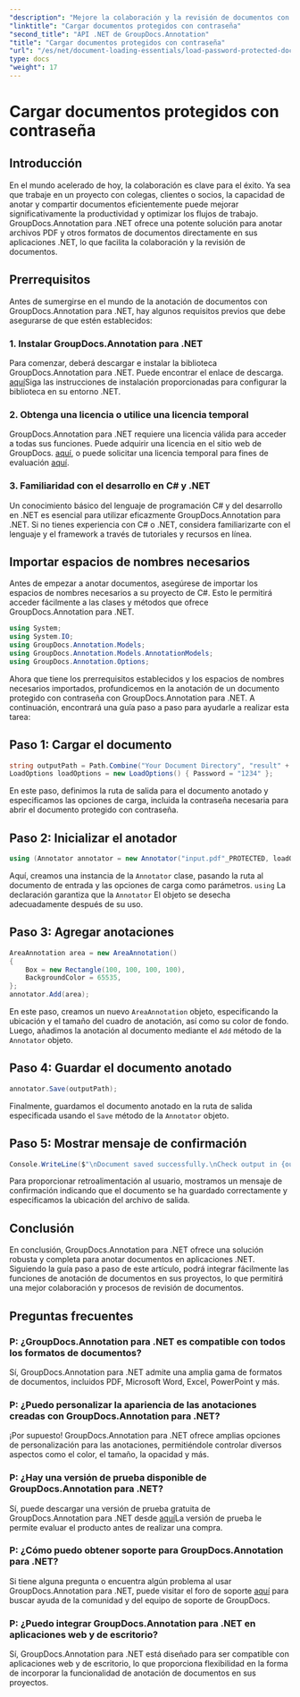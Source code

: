 ```yaml
---
"description": "Mejore la colaboración y la revisión de documentos con GroupDocs.Annotation para .NET. Anote archivos PDF y más sin problemas en sus aplicaciones .NET."
"linktitle": "Cargar documentos protegidos con contraseña"
"second_title": "API .NET de GroupDocs.Annotation"
"title": "Cargar documentos protegidos con contraseña"
"url": "/es/net/document-loading-essentials/load-password-protected-documents/"
type: docs
"weight": 17
---
```


# Cargar documentos protegidos con contraseña

## Introducción
En el mundo acelerado de hoy, la colaboración es clave para el éxito. Ya sea que trabaje en un proyecto con colegas, clientes o socios, la capacidad de anotar y compartir documentos eficientemente puede mejorar significativamente la productividad y optimizar los flujos de trabajo. GroupDocs.Annotation para .NET ofrece una potente solución para anotar archivos PDF y otros formatos de documentos directamente en sus aplicaciones .NET, lo que facilita la colaboración y la revisión de documentos.
## Prerrequisitos
Antes de sumergirse en el mundo de la anotación de documentos con GroupDocs.Annotation para .NET, hay algunos requisitos previos que debe asegurarse de que estén establecidos:
### 1. Instalar GroupDocs.Annotation para .NET
Para comenzar, deberá descargar e instalar la biblioteca GroupDocs.Annotation para .NET. Puede encontrar el enlace de descarga. [aquí](https://releases.groupdocs.com/annotation/net/)Siga las instrucciones de instalación proporcionadas para configurar la biblioteca en su entorno .NET.
### 2. Obtenga una licencia o utilice una licencia temporal
GroupDocs.Annotation para .NET requiere una licencia válida para acceder a todas sus funciones. Puede adquirir una licencia en el sitio web de GroupDocs. [aquí](https://purchase.groupdocs.com/buy), o puede solicitar una licencia temporal para fines de evaluación [aquí](https://purchase.groupdocs.com/temporary-license/).
### 3. Familiaridad con el desarrollo en C# y .NET
Un conocimiento básico del lenguaje de programación C# y del desarrollo en .NET es esencial para utilizar eficazmente GroupDocs.Annotation para .NET. Si no tienes experiencia con C# o .NET, considera familiarizarte con el lenguaje y el framework a través de tutoriales y recursos en línea.

## Importar espacios de nombres necesarios
Antes de empezar a anotar documentos, asegúrese de importar los espacios de nombres necesarios a su proyecto de C#. Esto le permitirá acceder fácilmente a las clases y métodos que ofrece GroupDocs.Annotation para .NET.
```csharp
using System;
using System.IO;
using GroupDocs.Annotation.Models;
using GroupDocs.Annotation.Models.AnnotationModels;
using GroupDocs.Annotation.Options;
```

Ahora que tiene los prerrequisitos establecidos y los espacios de nombres necesarios importados, profundicemos en la anotación de un documento protegido con contraseña con GroupDocs.Annotation para .NET. A continuación, encontrará una guía paso a paso para ayudarle a realizar esta tarea:
## Paso 1: Cargar el documento
```csharp
string outputPath = Path.Combine("Your Document Directory", "result" + Path.GetExtension("input.pdf"));
LoadOptions loadOptions = new LoadOptions() { Password = "1234" };
```
En este paso, definimos la ruta de salida para el documento anotado y especificamos las opciones de carga, incluida la contraseña necesaria para abrir el documento protegido con contraseña.
## Paso 2: Inicializar el anotador
```csharp
using (Annotator annotator = new Annotator("input.pdf"_PROTECTED, loadOptions))
```
Aquí, creamos una instancia de la `Annotator` clase, pasando la ruta al documento de entrada y las opciones de carga como parámetros. `using` La declaración garantiza que la `Annotator` El objeto se desecha adecuadamente después de su uso.
## Paso 3: Agregar anotaciones
```csharp
AreaAnnotation area = new AreaAnnotation()
{
    Box = new Rectangle(100, 100, 100, 100),
    BackgroundColor = 65535,
};
annotator.Add(area);
```
En este paso, creamos un nuevo `AreaAnnotation` objeto, especificando la ubicación y el tamaño del cuadro de anotación, así como su color de fondo. Luego, añadimos la anotación al documento mediante el `Add` método de la `Annotator` objeto.
## Paso 4: Guardar el documento anotado
```csharp
annotator.Save(outputPath);
```
Finalmente, guardamos el documento anotado en la ruta de salida especificada usando el `Save` método de la `Annotator` objeto.
## Paso 5: Mostrar mensaje de confirmación
```csharp
Console.WriteLine($"\nDocument saved successfully.\nCheck output in {outputPath}.");
```
Para proporcionar retroalimentación al usuario, mostramos un mensaje de confirmación indicando que el documento se ha guardado correctamente y especificamos la ubicación del archivo de salida.

## Conclusión
En conclusión, GroupDocs.Annotation para .NET ofrece una solución robusta y completa para anotar documentos en aplicaciones .NET. Siguiendo la guía paso a paso de este artículo, podrá integrar fácilmente las funciones de anotación de documentos en sus proyectos, lo que permitirá una mejor colaboración y procesos de revisión de documentos.
## Preguntas frecuentes
### P: ¿GroupDocs.Annotation para .NET es compatible con todos los formatos de documentos?
Sí, GroupDocs.Annotation para .NET admite una amplia gama de formatos de documentos, incluidos PDF, Microsoft Word, Excel, PowerPoint y más.
### P: ¿Puedo personalizar la apariencia de las anotaciones creadas con GroupDocs.Annotation para .NET?
¡Por supuesto! GroupDocs.Annotation para .NET ofrece amplias opciones de personalización para las anotaciones, permitiéndole controlar diversos aspectos como el color, el tamaño, la opacidad y más.
### P: ¿Hay una versión de prueba disponible de GroupDocs.Annotation para .NET?
Sí, puede descargar una versión de prueba gratuita de GroupDocs.Annotation para .NET desde [aquí](https://releases.groupdocs.com/)La versión de prueba le permite evaluar el producto antes de realizar una compra.
### P: ¿Cómo puedo obtener soporte para GroupDocs.Annotation para .NET?
Si tiene alguna pregunta o encuentra algún problema al usar GroupDocs.Annotation para .NET, puede visitar el foro de soporte [aquí](https://forum.groupdocs.com/c/annotation/10) para buscar ayuda de la comunidad y del equipo de soporte de GroupDocs.
### P: ¿Puedo integrar GroupDocs.Annotation para .NET en aplicaciones web y de escritorio?
Sí, GroupDocs.Annotation para .NET está diseñado para ser compatible con aplicaciones web y de escritorio, lo que proporciona flexibilidad en la forma de incorporar la funcionalidad de anotación de documentos en sus proyectos.